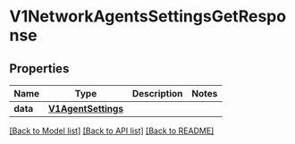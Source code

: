 # V1NetworkAgentsSettingsGetResponse

## Properties
Name | Type | Description | Notes
------------ | ------------- | ------------- | -------------
**data** | [**V1AgentSettings**](V1AgentSettings.md) |  | 

[[Back to Model list]](../README.md#documentation-for-models) [[Back to API list]](../README.md#documentation-for-api-endpoints) [[Back to README]](../README.md)

